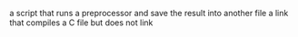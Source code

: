 a script that runs a preprocessor and save the result into another file
a link that compiles a C file but does not link
